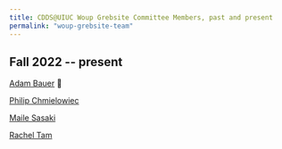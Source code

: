 ```yaml
---
title: CDDS@UIUC Woup Grebsite Committee Members, past and present
permalink: "woup-grebsite-team"
---
```


## Fall 2022 -- present
[Adam Bauer](https://cdds-at-uiuc.github.io/team/adam-bauer/) :cowboy_hat_face:

[Philip Chmielowiec](https://cdds-at-uiuc.github.io/team/philip-chmielowiec/)

[Maile Sasaki](https://cdds-at-uiuc.github.io/team/maile-sasaki/)

[Rachel Tam](https://cdds-at-uiuc.github.io/team/rachel-tam/)